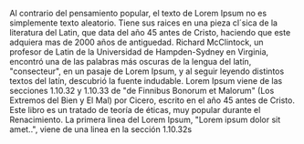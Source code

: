 Al contrario del pensamiento popular, el texto de Lorem Ipsum no es simplemente texto aleatorio. Tiene sus raices en una pieza cl´sica de la literatura del Latin, que data del 
año 45 antes de Cristo, haciendo que este adquiera mas de 2000 años de antiguedad. Richard McClintock, un profesor de Latin de la Universidad de Hampden-Sydney en Virginia, 
encontró una de las palabras más oscuras de la lengua del latín, "consecteur", en un pasaje de Lorem Ipsum, y al seguir leyendo distintos textos del latín, descubrió la fuente 
indudable. Lorem Ipsum viene de las secciones 1.10.32 y 1.10.33 de "de Finnibus Bonorum et Malorum" (Los Extremos del Bien y El Mal) por Cicero, escrito en el año 45 antes de 
Cristo. Este libro es un tratado de teoría de éticas, muy popular durante el Renacimiento. La primera linea del Lorem Ipsum, "Lorem ipsum dolor sit amet..", viene de una linea 
en la sección 1.10.32s
